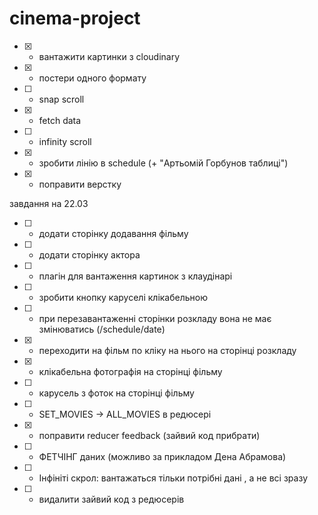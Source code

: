 # cinema-project

- [x] - вантажити картинки з cloudinary
- [x] - постери одного формату
- [ ] - snap scroll
- [x] - fetch data
- [ ] - infinity scroll
- [x] - зробити лінію в schedule (+ "Артьомій Горбунов таблиці")
- [x] - поправити верстку

завдання на 22.03

- [ ] - додати сторінку додавання фільму
- [ ] - додати сторінку актора
- [ ] - плагін для вантаження картинок з клаудінарі
- [ ] - зробити кнопку каруселі клікабельною
- [ ] - при перезавантаженні сторінки розкладу вона не має змінюватись (/schedule/date)
- [x] - переходити на фільм по кліку на нього на сторінці розкладу
- [x] - клікабельна фотографія на сторінці фільму
- [ ] - карусель з фоток на сторінці фільму
- [ ] - SET_MOVIES -> ALL_MOVIES в редюсері
- [x] - поправити reducer feedback (зайвий код прибрати)
- [ ] - ФЕТЧІНГ даних (можливо за прикладом Дена Абрамова)
- [ ] - Інфініті скрол: вантажаться тільки потрібні дані , а не всі зразу
- [ ] - видалити зайвий код з редюсерів




